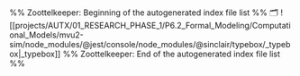 %% Zoottelkeeper: Beginning of the autogenerated index file list  %%
🗂️ ![[projects/AUTX/01_RESEARCH_PHASE_1/P6.2_Formal_Modeling/Computational_Models/mvu2-sim/node_modules/@jest/console/node_modules/@sinclair/typebox/_typebox|_typebox]]
%% Zoottelkeeper: End of the autogenerated index file list  %%
